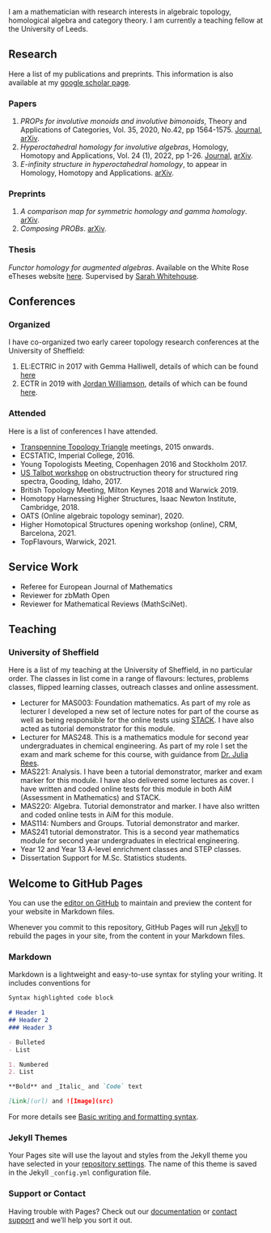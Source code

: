 I am a mathematician with research interests in algebraic topology, homological algebra and category theory. I am currently a teaching fellow at the University of Leeds.


## Research

Here a list of my publications and preprints. This information is also available at my [google scholar page](https://scholar.google.com/citations?hl=en&user=Z_eOJIIAAAAJ).

### Papers

1. _PROPs for involutive monoids and involutive bimonoids_, Theory and Applications of Categories, Vol. 35, 2020, No.42, pp 1564-1575. [Journal](http://www.tac.mta.ca/tac/volumes/35/42/35-42abs.html), [arXiv](https://arxiv.org/abs/2005.07968).
2. _Hyperoctahedral homology for involutive algebras_, Homology, Homotopy and Applications, Vol. 24 (1), 2022, pp 1-26. [Journal](https://www.intlpress.com/site/pub/pages/journals/items/hha/content/vols/0024/0001/a001/index.php), [arXiv](https://arxiv.org/abs/2011.03427).
3. _E-infinity structure in hyperoctahedral homology_, to appear in Homology, Homotopy and Applications. [arXiv](https://arxiv.org/pdf/2108.05154).

### Preprints

1. _A comparison map for symmetric homology and gamma homology_. [arXiv](https://arxiv.org/abs/2005.07963).
2. _Composing PROBs_. [arXiv](https://arxiv.org/pdf/2105.13166).

### Thesis
_Functor homology for augmented algebras_. Available on the White Rose eTheses website [here](http://etheses.whiterose.ac.uk/26243/). Supervised by [Sarah Whitehouse](http://www.sarah-whitehouse.staff.shef.ac.uk/).



## Conferences

### Organized
I have co-organized two early career topology research conferences at the University of Sheffield: 

1. EL:ECTRIC in 2017 with Gemma Halliwell, details of which can be found [here](http://alg-top.group.shef.ac.uk/conf.html)
2. ECTR in 2019 with [Jordan Williamson](https://sites.google.com/view/jordanwilliamson/home), details of which can be found [here](http://alg-top.group.shef.ac.uk/ectr.html).


### Attended
Here is a list of conferences I have attended.

- [Transpennine Topology Triangle](http://sarah-whitehouse.staff.shef.ac.uk/ttt/TTTonWWW.htm) meetings, 2015 onwards.
- ECSTATIC, Imperial College, 2016.
- Young Topologists Meeting, Copenhagen 2016 and Stockholm 2017.
- [US Talbot workshop](https://math.mit.edu/events/talbot/index.php?year=2017) on obstructruction theory for structured ring spectra, Gooding, Idaho, 2017.
- British Topology Meeting, Milton Keynes 2018 and Warwick 2019.
- Homotopy Harnessing Higher Structures, Isaac Newton Institute, Cambridge, 2018.
- OATS (Online algebraic topology seminar), 2020.
- Higher Homotopical Structures opening workshop (online), CRM, Barcelona, 2021.
- TopFlavours, Warwick, 2021.

## Service Work

- Referee for European Journal of Mathematics
- Reviewer for zbMath Open
- Reviewer for Mathematical Reviews (MathSciNet).

## Teaching

### University of Sheffield
Here is a list of my teaching at the University of Sheffield, in no particular order. The classes in list come in a range of flavours: lectures, problems classes, flipped learning classes, outreach classes and online assessment.

- Lecturer for MAS003: Foundation mathematics. As part of my role as lecturer I developed a new set of lecture notes for part of the course as well as being responsible for the online tests using [STACK](https://moodle.org/plugins/qtype_stack). I have also acted as tutorial demonstrator for this module.
- Lecturer for MAS248. This is a mathematics module for second year undergraduates in chemical engineering. As part of my role I set the exam and mark scheme for this course, with guidance from [Dr. Julia Rees](http://www.jrees.staff.shef.ac.uk/).
- MAS221: Analysis. I have been a tutorial demonstrator, marker and exam marker for this module. I have also delivered some lectures as cover. I have written and coded online tests for this module in both AiM (Assessment in Mathematics) and STACK.
- MAS220: Algebra. Tutorial demonstrator and marker. I have also written and coded online tests in AiM for this module.
- MAS114: Numbers and Groups. Tutorial demonstrator and marker.
- MAS241 tutorial demonstrator. This is a second year mathematics module for second year undergraduates in electrical engineering.
- Year 12 and Year 13 A-level enrichment classes and STEP classes.
- Dissertation Support for M.Sc. Statistics students.





## Welcome to GitHub Pages

You can use the [editor on GitHub](https://github.com/DanGraves1/DanGraves1.github.io/edit/main/index.md) to maintain and preview the content for your website in Markdown files.

Whenever you commit to this repository, GitHub Pages will run [Jekyll](https://jekyllrb.com/) to rebuild the pages in your site, from the content in your Markdown files.

### Markdown

Markdown is a lightweight and easy-to-use syntax for styling your writing. It includes conventions for

```markdown
Syntax highlighted code block

# Header 1
## Header 2
### Header 3

- Bulleted
- List

1. Numbered
2. List

**Bold** and _Italic_ and `Code` text

[Link](url) and ![Image](src)
```

For more details see [Basic writing and formatting syntax](https://docs.github.com/en/github/writing-on-github/getting-started-with-writing-and-formatting-on-github/basic-writing-and-formatting-syntax).

### Jekyll Themes

Your Pages site will use the layout and styles from the Jekyll theme you have selected in your [repository settings](https://github.com/DanGraves1/DanGraves1.github.io/settings/pages). The name of this theme is saved in the Jekyll `_config.yml` configuration file.

### Support or Contact

Having trouble with Pages? Check out our [documentation](https://docs.github.com/categories/github-pages-basics/) or [contact support](https://support.github.com/contact) and we’ll help you sort it out.
